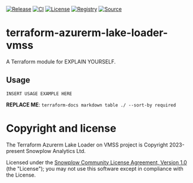 [![Release][release-image]][release] [![CI][ci-image]][ci] [![License][license-image]][license] [![Registry][registry-image]][registry] [![Source][source-image]][source]

# terraform-azurerm-lake-loader-vmss

A Terraform module for EXPLAIN YOURSELF.

## Usage

```hcl
INSERT USAGE EXAMPLE HERE
```

__REPLACE ME__: `terraform-docs markdown table ./ --sort-by required`

# Copyright and license

The Terraform Azurerm Lake Loader on VMSS project is Copyright 2023-present Snowplow Analytics Ltd.

Licensed under the [Snowplow Community License Agreement, Version 1.0][license] (the "License");
you may not use this software except in compliance with the License.

[release]: https://github.com/snowplow-devops/terraform-azurerm-lake-loader-vmss/releases/latest
[release-image]: https://img.shields.io/github/v/release/snowplow-devops/terraform-azurerm-lake-loader-vmss

[ci]: https://github.com/snowplow-devops/terraform-azurerm-lake-loader-vmss/actions?query=workflow%3Aci
[ci-image]: https://github.com/snowplow-devops/terraform-azurerm-lake-loader-vmss/workflows/ci/badge.svg

[license]: https://docs.snowplow.io/community-license-1.0/
[license-image]: https://img.shields.io/badge/license-Snowplow--Community--License--v1-blue.svg?style=flat

[registry]: https://registry.terraform.io/modules/snowplow-devops/lake-loader-vmss/azurerm/latest
[registry-image]: https://img.shields.io/static/v1?label=Terraform&message=Registry&color=7B42BC&logo=terraform

[source]: https://github.com/snowplow-incubator/snowplow-lake-loader
[source-image]: https://img.shields.io/static/v1?label=Snowplow&message=Lake%20Loader&color=0E9BA4&logo=GitHub
